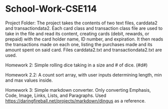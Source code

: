 # School-Work-CSE114
Project Folder:
The project takes the contents of two text files, carddata2 and transactiondata2.
Each card class and transaction class file are used to take in the file and read its content, creating cards (debit, rewards, or prepaid) with the card holder name, ID number, and expiration. It then reads the transactions made on each one, listing the purchases made and its amount spent on said card.
Files carddata2.txt and transactiondata2.txt are used.

Homework 2:
Simple rolling dice taking in a size and # of dice. (#d#)

Homework 2.2:
A count sort array, with user inputs determining length, min and max values inside.

Homework 3:
Simple markdown converter. Only converting Emphasis, Code, Image, Links, Lists, and Paragraphs. Used https://daringfireball.net/projects/markdown/dingus as a reference.
